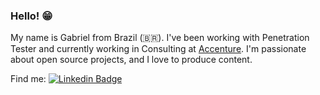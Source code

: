 ### Hello! 😁
My name is Gabriel from Brazil (🇧🇷). 
I've been working with Penetration Tester and currently working in Consulting at [Accenture](https://accenture.com). 
I'm passionate about open source projects, and I love to produce content.

Find me:
[![Linkedin Badge](https://img.shields.io/badge/-LinkedIn-blue?style=flat-square&logo=Linkedin&logoColor=white&link=https://www.linkedin.com/in/gabrielbarbosasouza)](https://www.linkedin.com/in/gabrielbarbosasouza)
